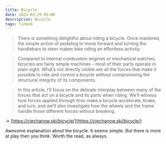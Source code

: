 ```yaml
---
title: Bicycle
date: 2023-03-29 05:00
description: Bicycle
tags: linked
---
```


> There is something delightful about riding a bicycle. Once mastered, the simple action of pedaling to move forward and turning the handlebars to steer makes bike riding an effortless activity.

> Compared to internal combustion engines or mechanical watches, bicycles are fairly simple machines – most of their parts operate in plain sight. What’s not directly visible are all the forces that make it possible to ride and control a bicycle without compromising the structural integrity of its components.

> In this article, I’ll focus on the delicate interplay between many of the forces that act on a bicycle and its parts when riding. We’ll witness how forces applied through tires make a bicycle accelerate, brake, and turn, and we’ll also investigate how the wheels and the frame handle those different forces without breaking.

→ [https://ciechanow.ski/bicycle/](https://ciechanow.ski/bicycle/)

Awesome explanation about the bicycle. It seems simple. But there is more at play then you think. Worth the read, as always.
